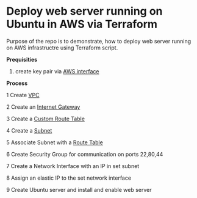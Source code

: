 # Deploy web server running on Ubuntu in AWS via Terraform

Purpose of the repo is to demonstrate, how to deploy web server running on AWS infrastructre
using Terraform script.

**Prequisities**
1) create key pair via [AWS interface](https://docs.aws.amazon.com/AWSEC2/latest/UserGuide/create-key-pairs.html) 

**Process**

1 Create [VPC](https://registry.terraform.io/providers/hashicorp/aws/latest/docs/resources/vpc)

2 Create an [Internet Gateway](https://registry.terraform.io/providers/hashicorp/aws/latest/docs/resources/internet_gateway)

3 Create a [Custom Route Table](https://registry.terraform.io/providers/hashicorp/aws/latest/docs/resources/route_table)

4 Create a [Subnet](https://registry.terraform.io/providers/hashicorp/aws/latest/docs/resources/subnet)

5 Associate Subnet with a [Route Table](https://registry.terraform.io/providers/hashicorp/aws/latest/docs/resources/route_table_association)

6 Create Security Group for communication on ports 22,80,44

7 Create a Network Interface with an IP in set subnet 

8 Assign an elastic IP to the set network interface 

9 Create Ubuntu server and install and enable web server

